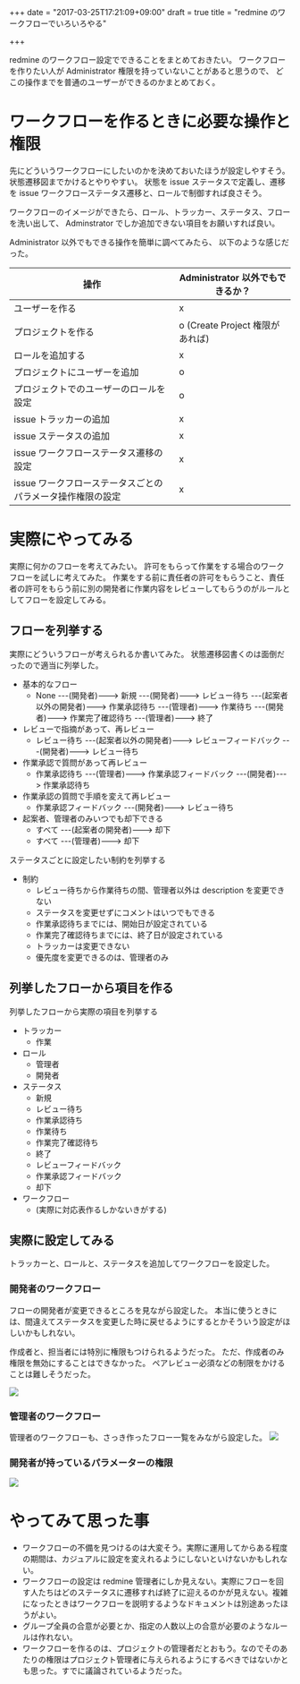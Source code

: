 +++
date = "2017-03-25T17:21:09+09:00"
draft = true
title = "redmine のワークフローでいろいろやる"

+++

redmine のワークフロー設定でできることをまとめておきたい。
ワークフローを作りたい人が Administrator 権限を持っていないことがあると思うので、
どこの操作までを普通のユーザーができるのかまとめておく。

# ワークフローを作るときに必要な操作と権限

先にどういうワークフローにしたいのかを決めておいたほうが設定しやすそう。
状態遷移図までかけるとやりやすい。
状態を issue ステータスで定義し、遷移を issue ワークフローステータス遷移と、ロールで制御すれば良さそう。

ワークフローのイメージができたら、ロール、トラッカー、ステータス、フローを洗い出して、
Adminstrator でしか追加できない項目をお願いすれば良い。

Administrator 以外でもできる操作を簡単に調べてみたら、
以下のような感じだった。

| 操作 | Administrator 以外でもできるか？ |
| --- | --- |
| ユーザーを作る | x |
| プロジェクトを作る | o (Create Project 権限があれば) |
| ロールを追加する | x |
| プロジェクトにユーザーを追加 | o |
| プロジェクトでのユーザーのロールを設定 | o |
| issue トラッカーの追加 | x |
| issue ステータスの追加 | x |
| issue ワークフローステータス遷移の設定 | x |
| issue ワークフローステータスごとのパラメータ操作権限の設定 | x |

# 実際にやってみる
実際に何かのフローを考えてみたい。
許可をもらって作業をする場合のワークフローを試しに考えてみた。
作業をする前に責任者の許可をもらうこと、責任者の許可をもらう前に別の開発者に作業内容をレビューしてもらうのがルールとしてフローを設定してみる。

## フローを列挙する
実際にどういうフローが考えられるか書いてみた。
状態遷移図書くのは面倒だったので適当に列挙した。

* 基本的なフロー
  - None ---(開発者)---> 新規 ---(開発者)---> レビュー待ち ---(起案者以外の開発者)---> 作業承認待ち ---(管理者)---> 作業待ち ---(開発者)---> 作業完了確認待ち ---(管理者)---> 終了
* レビューで指摘があって、再レビュー
  - レビュー待ち ---(起案者以外の開発者)---> レビューフィードバック ---(開発者)---> レビュー待ち
* 作業承認で質問があって再レビュー
  - 作業承認待ち ---(管理者)---> 作業承認フィードバック ---(開発者)---> 作業承認待ち
* 作業承認の質問で手順を変えて再レビュー
  - 作業承認フィードバック ---(開発者)---> レビュー待ち
* 起案者、管理者のみいつでも却下できる
  - すべて ---(起案者の開発者)---> 却下
  - すべて ---(管理者)---> 却下

ステータスごとに設定したい制約を列挙する

* 制約
  - レビュー待ちから作業待ちの間、管理者以外は description を変更できない
  - ステータスを変更せずにコメントはいつでもできる
  - 作業承認待ちまでには、開始日が設定されている
  - 作業完了確認待ちまでには、終了日が設定されている
  - トラッカーは変更できない
  - 優先度を変更できるのは、管理者のみ

## 列挙したフローから項目を作る

列挙したフローから実際の項目を列挙する

* トラッカー
  - 作業
* ロール
  - 管理者
  - 開発者
* ステータス
  - 新規
  - レビュー待ち
  - 作業承認待ち
  - 作業待ち
  - 作業完了確認待ち
  - 終了
  - レビューフィードバック
  - 作業承認フィードバック
  - 却下
* ワークフロー
  - (実際に対応表作るしかないきがする)

## 実際に設定してみる
トラッカーと、ロールと、ステータスを追加してワークフローを設定した。

### 開発者のワークフロー
フローの開発者が変更できるところを見ながら設定した。
本当に使うときには、間違えてステータスを変更した時に戻せるようにするとかそういう設定がほしいかもしれない。

作成者と、担当者には特別に権限もつけられるようだった。
ただ、作成者のみ権限を無効にすることはできなかった。
ペアレビュー必須などの制限をかけることは難しそうだった。

![](/article/images/redmine001.png)

### 管理者のワークフロー
管理者のワークフローも、さっき作ったフロー一覧をみながら設定した。
![](/article/images/redmine002.png)

### 開発者が持っているパラメーターの権限

![](/article/images/redmine003.png)

# やってみて思った事

* ワークフローの不備を見つけるのは大変そう。実際に運用してからある程度の期間は、カジュアルに設定を変えれるようにしないといけないかもしれない。
* ワークフローの設定は redmine 管理者にしか見えない。実際にフローを回す人たちはどのステータスに遷移すれば終了に迎えるのかが見えない。複雑になったときはワークフローを説明するようなドキュメントは別途あったほうがよい。
* グループ全員の合意が必要とか、指定の人数以上の合意が必要のようなルールは作れない。
* ワークフローを作るのは、プロジェクトの管理者だとおもう。なのでそのあたりの権限はプロジェクト管理者に与えられるようにするべきではないかとも思った。すでに議論されているようだった。
